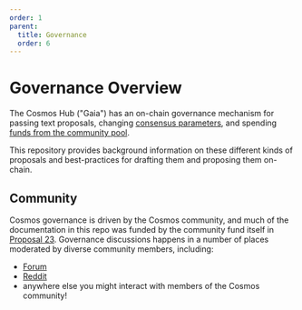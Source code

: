 ```yaml
---
order: 1
parent:
  title: Governance
  order: 6
---
```


# Governance Overview

The Cosmos Hub ("Gaia") has an on-chain governance mechanism for passing
text proposals,
changing [consensus parameters](./params-change),
and spending [funds from the community pool](./community-pool-spend).

This repository provides background information on these different kinds of proposals
and best-practices for drafting them and proposing them on-chain.


## Community

Cosmos governance is driven by the Cosmos community, and much of the documentation in
this repo was funded by the community fund itself in
[Proposal 23](https://www.mintscan.io/cosmos/proposals/23).
Governance discussions happens in a number of places moderated by diverse
community members, including:

- [Forum](http://forum.cosmos.network/)
- [Reddit](http://reddit.com/r/cosmosnetwork)
- anywhere else you might interact with members of the Cosmos community!
